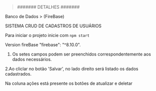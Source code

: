 > #######  DETALHES  #######

Banco de Dados > (FireBase)

SISTEMA CRUD DE CADASTROS DE USUÁRIOS

Para iniciar o projeto inicie com `npm start`

Version fireBase "firebase": "^8.10.0".
1. Os setes campos podem ser preenchidos correspondentemente
aos dados necessários.

2.Ao cliclar no botão 'Salvar', no lado 
direito será listado os dados cadastrados.

Na coluna ações está presente os botões de atualizar e deletar 